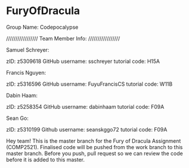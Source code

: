 # FuryOfDracula


Group Name: Codepocalypse

/////////////////
Team Member Info:
/////////////////

Samuel Schreyer:

zID: z5309618
GitHub username: sschreyer 
tutorial code: H15A

Francis Nguyen:

zID: z5316596
GitHub username: FuyuFrancisCS
tutorial code: W11B

Dabin Haam:

zID: z5258354
GitHub username: dabinhaam
tutorial code: F09A

Sean Go:

zID: z5310199
Github username: seanskggo72
tutorial code: F09A


Hey team! This is the master branch for the Fury of Dracula Assignment (COMP2521).
Finalised code will be pushed from the work branch to this master branch. Before you push, pull request so
we can review the code before it is added to this master.
